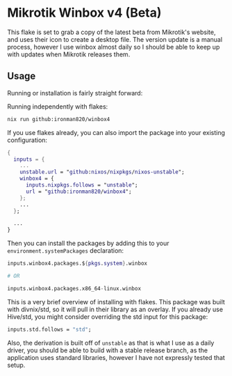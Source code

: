 # Mikrotik Winbox v4 (Beta)

This flake is set to grab a copy of the latest beta from Mikrotik's website, and uses their icon to create a desktop file. The version update is a manual process, however I use winbox almost daily so I should be able to keep up with updates when Mikrotik releases them.

## Usage

Running or installation is fairly straight forward:

Running independently with flakes:

```bash
nix run github:ironman820/winbox4
```

If you use flakes already, you can also import the package into your existing configuration:

```nix
{
  inputs = {
    ...
    unstable.url = "github:nixos/nixpkgs/nixos-unstable";
    winbox4 = {
      inputs.nixpkgs.follows = "unstable";
      url = "github:ironman820/winbox4";
    };
    ...
  };

  ...
}
```

Then you can install the packages by adding this to your `environment.systemPackages` declaration:
```nix
inputs.winbox4.packages.${pkgs.system}.winbox

# OR

inputs.winbox4.packages.x86_64-linux.winbox
```


This is a very brief overview of installing with flakes. This package was built with divnix/std, so it will pull in their library as an overlay. If you already use Hive/std, you might consider overriding the std input for this package:
```nix
inputs.std.follows = "std";
```

Also, the derivation is built off of `unstable` as that is what I use as a daily driver, you should be able to build with a stable release branch, as the application uses standard libraries, however I have not expressly tested that setup.

